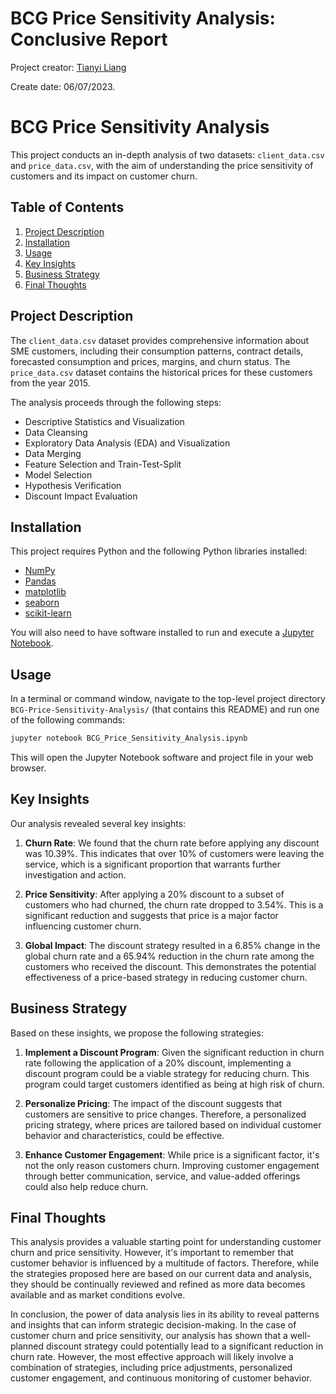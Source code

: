 # BCG Price Sensitivity Analysis: Conclusive Report

Project creator: [Tianyi Liang](https://www.linkedin.com/in/tianyi-liang-at-bu/)

Create date: 06/07/2023.

# BCG Price Sensitivity Analysis

This project conducts an in-depth analysis of two datasets: `client_data.csv` and `price_data.csv`, with the aim of understanding the price sensitivity of customers and its impact on customer churn. 

## Table of Contents

1. [Project Description](#project-description)
2. [Installation](#installation)
3. [Usage](#usage)
4. [Key Insights](#key-insights)
5. [Business Strategy](#business-strategy)
6. [Final Thoughts](#final-thoughts)

## Project Description <a name="project-description"></a>

The `client_data.csv` dataset provides comprehensive information about SME customers, including their consumption patterns, contract details, forecasted consumption and prices, margins, and churn status. The `price_data.csv` dataset contains the historical prices for these customers from the year 2015.

The analysis proceeds through the following steps:

- Descriptive Statistics and Visualization
- Data Cleansing
- Exploratory Data Analysis (EDA) and Visualization
- Data Merging
- Feature Selection and Train-Test-Split
- Model Selection
- Hypothesis Verification
- Discount Impact Evaluation

## Installation <a name="installation"></a>

This project requires Python and the following Python libraries installed:

- [NumPy](http://www.numpy.org/)
- [Pandas](http://pandas.pydata.org)
- [matplotlib](http://matplotlib.org/)
- [seaborn](https://seaborn.pydata.org/)
- [scikit-learn](http://scikit-learn.org/stable/)

You will also need to have software installed to run and execute a [Jupyter Notebook](http://ipython.org/notebook.html).

## Usage <a name="usage"></a>

In a terminal or command window, navigate to the top-level project directory `BCG-Price-Sensitivity-Analysis/` (that contains this README) and run one of the following commands:

```bash
jupyter notebook BCG_Price_Sensitivity_Analysis.ipynb
```

This will open the Jupyter Notebook software and project file in your web browser.

## Key Insights <a name="key-insigts"></a>

Our analysis revealed several key insights:

1. **Churn Rate**: We found that the churn rate before applying any discount was 10.39%. This indicates that over 10% of customers were leaving the service, which is a significant proportion that warrants further investigation and action.

2. **Price Sensitivity**: After applying a 20% discount to a subset of customers who had churned, the churn rate dropped to 3.54%. This is a significant reduction and suggests that price is a major factor influencing customer churn.

3. **Global Impact**: The discount strategy resulted in a 6.85% change in the global churn rate and a 65.94% reduction in the churn rate among the customers who received the discount. This demonstrates the potential effectiveness of a price-based strategy in reducing customer churn.

## Business Strategy <a name="business-strategy"></a>

Based on these insights, we propose the following strategies:

1. **Implement a Discount Program**: Given the significant reduction in churn rate following the application of a 20% discount, implementing a discount program could be a viable strategy for reducing churn. This program could target customers identified as being at high risk of churn.

2. **Personalize Pricing**: The impact of the discount suggests that customers are sensitive to price changes. Therefore, a personalized pricing strategy, where prices are tailored based on individual customer behavior and characteristics, could be effective.

3. **Enhance Customer Engagement**: While price is a significant factor, it's not the only reason customers churn. Improving customer engagement through better communication, service, and value-added offerings could also help reduce churn.

## Final Thoughts <a name="final-thoughts"></a>

This analysis provides a valuable starting point for understanding customer churn and price sensitivity. However, it's important to remember that customer behavior is influenced by a multitude of factors. Therefore, while the strategies proposed here are based on our current data and analysis, they should be continually reviewed and refined as more data becomes available and as market conditions evolve.

In conclusion, the power of data analysis lies in its ability to reveal patterns and insights that can inform strategic decision-making. In the case of customer churn and price sensitivity, our analysis has shown that a well-planned discount strategy could potentially lead to a significant reduction in churn rate. However, the most effective approach will likely involve a combination of strategies, including price adjustments, personalized customer engagement, and continuous monitoring of customer behavior.
